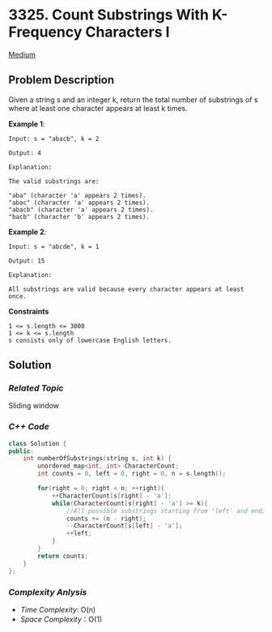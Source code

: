 # 3325. Count Substrings With K-Frequency Characters I
[Medium](https://leetcode.com/problems/count-substrings-with-k-frequency-characters-i/description/)

## Problem Description

Given a string s and an integer k, return the total number of substrings of s where at least one character appears at least k times.


**Example 1**:
```
Input: s = "abacb", k = 2

Output: 4

Explanation:

The valid substrings are:

"aba" (character 'a' appears 2 times).
"abac" (character 'a' appears 2 times).
"abacb" (character 'a' appears 2 times).
"bacb" (character 'b' appears 2 times).
```
**Example 2**:
```
Input: s = "abcde", k = 1

Output: 15

Explanation:

All substrings are valid because every character appears at least once.
```

**Constraints**
```
1 <= s.length <= 3000
1 <= k <= s.length
s consists only of lowercase English letters.
```

## Solution

### _Related Topic_
   Sliding window

### _C++ Code_
```cpp
class Solution {
public:
    int numberOfSubstrings(string s, int k) {
        unordered_map<int, int> CharacterCount;
        int counts = 0, left = 0, right = 0, n = s.length();

        for(right = 0; right < n; ++right){
            ++CharacterCount[s[right] - 'a'];
            while(CharacterCount[s[right] - 'a'] >= k){
                //All possible substrings starting from 'left' and ending at 'right' to (n-1)
                counts += (n - right);
                --CharacterCount[s[left] - 'a'];
                ++left;
            }
        }
        return counts;
    }
};
```

### _Complexity Anlysis_
- _Time Complexity_: O(n)
- _Space Complexity_：O(1)
